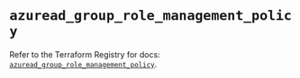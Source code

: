 # `azuread_group_role_management_policy`

Refer to the Terraform Registry for docs: [`azuread_group_role_management_policy`](https://registry.terraform.io/providers/hashicorp/azuread/3.0.2/docs/resources/group_role_management_policy).
